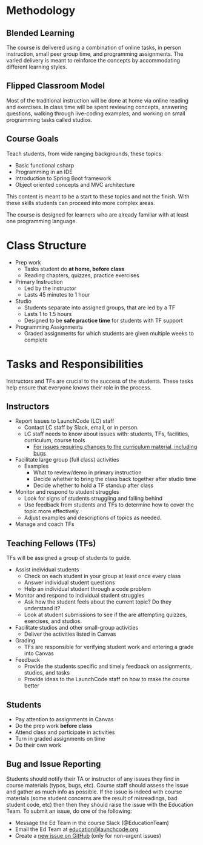 # Methodology

## Blended Learning

The course is delivered using a combination of online tasks, in person instruction, small peer group time, and programming assignments. The varied delivery is meant to reinforce the concepts by accommodating different learning styles.

## Flipped Classroom Model

Most of the traditional instruction will be done at home via online reading and exercises. In class time will be spent reviewing concepts, answering questions, walking through live-coding examples, and working on small programming tasks called studios.

## Course Goals

Teach students, from wide ranging backgrounds, these topics:

* Basic functional csharp
* Programming in an IDE
* Introduction to Spring Boot framework
* Object oriented concepts and MVC architecture

This content is meant to be a start to these topics and not the finish. With these skills students can proceed into more complex areas.

The course is designed for learners who are already familiar with at least one programming language.

# Class Structure

* Prep work
  * Tasks student do **at home, before class**
  * Reading chapters, quizzes, practice exercises
* Primary Instruction
  * Led by the instructor
  * Lasts 45 minutes to 1 hour
* Studio
  * Students separate into assigned groups, that are led by a TF
  * Lasts 1 to 1.5 hours
  * Designed to be **safe practice time** for students with TF support
* Programming Assignments
  * Graded assignments for which students are given multiple weeks to complete

# Tasks and Responsibilities
Instructors and TFs are crucial to the success of the students. These tasks help ensure that everyone knows their role in the process.

## Instructors

* Report Issues to LaunchCode (LC) staff
  * Contact LC staff by Slack, email, or in person.
  * LC staff needs to know about issues with: students, TFs, facilities, curriculum, course tools
    * [For issues requiring changes to the curriculum material, including bugs](https://github.com/LaunchCodeEducation/csharp-web-development/wiki/Course-Overview-and-Structure#Bug-and-Issue-Reporting)
* Facilitate large group (full class) activities
  * Examples
    * What to review/demo in primary instruction
    * Decide whether to bring the class back together after studio time
    * Decide whether to hold a TF standup after class
* Monitor and respond to student struggles
  * Look for signs of students struggling and falling behind
  * Use feedback from students and TFs to determine how to cover the topic more effectively.
  * Adjust examples and descriptions of topics as needed.
* Manage and coach TFs

## Teaching Fellows (TFs)

TFs will be assigned a group of students to guide.

* Assist individual students
  * Check on each student in your group at least once every class
  * Answer individual student questions
  * Help an individual student through a code problem
* Monitor and respond to individual student struggles
  * Ask how the student feels about the current topic? Do they understand it?
  * Look at student submissions to see if the are attempting quizzes, exercises, and studios.
* Facilitate studios and other small-group activities
  * Deliver the activities listed in Canvas
* Grading
  * TFs are responsible for verifying student work and entering a grade into Canvas
* Feedback
  * Provide the students specific and timely feedback on assignments, studios, and tasks
  * Provide ideas to the LaunchCode staff on how to make the course better

## Students

* Pay attention to assignments in Canvas
* Do the prep work **before class**
* Attend class and participate in activities
* Turn in graded assignments on time
* Do their own work

## Bug and Issue Reporting

Students should notify their TA or instructor of any issues they find in course materials (typos, bugs, etc). Course staff should assess the issue and gather as much info as possible. If the issue is indeed with course materials (some student concerns are the result of misreadings, bad student code, etc) then then they should raise the issue with the Education Team. To submit an issue, do one of the following:

- Message the Ed Team in the course Slack (@EducationTeam)
- Email the Ed Team at education@launchcode.org
- Create a [new issue on GitHub](https://github.com/LaunchCodeEducation/csharp-web-development/issues) (only for non-urgent issues)
